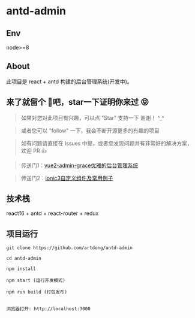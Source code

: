 # antd-admin

## Env

node>=8

## About

此项目是 react + antd 构建的后台管理系统(开发中)。


## 来了就留个 :feet:吧，star一下证明你来过  :stuck_out_tongue_closed_eyes:

>  如果对您对此项目有兴趣，可以点 "Star" 支持一下 谢谢！ ^_^

>  或者您可以 "follow" 一下，我会不断开源更多的有趣的项目

>  如有问题请直接在 Issues 中提，或者您发现问题并有非常好的解决方案，欢迎 PR 👍


>  传送门1：[vue2-admin-grace优雅的后台管理系统](https://github.com/artdong/vue-admin)

>  传送门2：[ionic3自定义组件及常用例子](https://github.com/artdong/ionic3-awesome)


## 技术栈

react16 + antd + react-router + redux


## 项目运行

```
git clone https://github.com/artdong/antd-admin

cd antd-admin

npm install

npm start (运行开发模式)

npm run build (打包发布)


浏览器打开: http://localhost:3000

```




